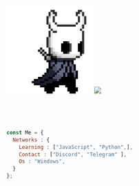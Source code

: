 
<img src="https://raw.githubusercontent.com/TanZng/TanZng/master/assets/hollor_knight3.gif" width="200"/>
<img src="[![Discord Presence](https://lanyard.cnrad.dev/api/285483466123116544)](https://discord.com/users/285483466123116544)"/>
  

</p>   
<br>
<br>
<br>



```js
const Me = {
  Networks : {
    Learning : ["JavaScript", "Python",],
    Contact : ["Discord", "Telegram" ],
    Os : "Windows",
  }
};
````

